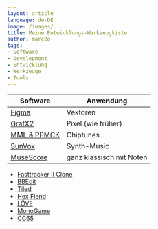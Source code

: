 ```yaml
---
layout: article
language: de-DE
image: /images/...
title: Meine Entwicklungs-Werkzeugkiste
author: marc2o
tags:
- Software
- Development
- Entwicklung
- Werkzeuge
- Tools
---
```


| Software                                        | Anwendung                |
|-------------------------------------------------|--------------------------|
| [Figma](https://www.figma.com/)                 | Vektoren                 |
| [GrafX2](https://pulkomandy.tk/projects/GrafX2) | Pixel (wie früher)       |
| [MML & PPMCK](https://github.com/munshkr/ppmck) | Chiptunes                |
| [SunVox](https://warmplace.ru/soft/sunvox/)     | Synth-Music              |
| [MuseScore](https://musescore.org/)             | ganz klassisch mit Noten |

- [Fasttracker II Clone](https://16-bits.org/ft2.php)
- [BBEdit](https://www.barebones.com/products/bbedit/)
- [Tiled](https://www.mapeditor.org/)
- [Hex Fiend](https://hexfiend.com/)
- [LÖVE](https://love2d.org/)
- [MonoGame](https://www.monogame.net/)
- [CC65](https://cc65.github.io/)
